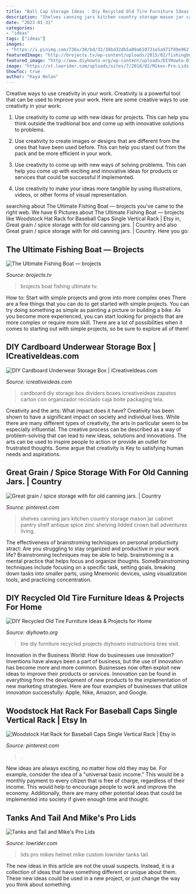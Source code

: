 ```yaml
---
title: "Ball Cap Storage Ideas : Diy Recycled Old Tire Furniture Ideas &amp; Projects For Home"
description: "Shelves canning jars kitchen country storage mason jar cabinet pantry shelf antique spice zinc shelving lidded crown ball adventures living"
date: "2023-01-31"
categories:
- "ideas"
tags: ["ideas"]
images:
- "https://i.pinimg.com/736x/38/bd/32/38bd32db5a09a610731e5a971f89e962.jpg"
featuredImage: "http://brojects.tv/wp-content/uploads/2015/02/fishingboat1.png"
featured_image: "http://www.diyhowto.org/wp-content/uploads/DIYHowto-DIY-Old-Tire-Furniture-Ideas-Projects-16.jpg"
image: "https://st.lowrider.com/uploads/sites/7/2018/02/Mikes-Pro-Lids-002.jpg"
ShowToc: true
author: "Kaya Nolan"
---
```



Creative ways to use creativity in your work.
Creativity is a powerful tool that can be used to improve your work. Here are some creative ways to use creativity in your work:
1. Use creativity to come up with new ideas for projects. This can help you think outside the traditional box and come up with innovative solutions to problems.

2. Use creativity to create images or designs that are different from the ones that have been used before. This can help you stand out from the pack and be more efficient in your work.

3. Use creativity to come up with new ways of solving problems. This can help you come up with exciting and innovative ideas for products or services that could be successful if implemented.

4. Use creativity to make your ideas more tangible by using illustrations, videos, or other forms of visual representation.

	

		
searching about The Ultimate Fishing Boat — brojects you've came to the right web. We have 6 Pictures about The Ultimate Fishing Boat — brojects like Woodstock Hat Rack for Baseball Caps Single Vertical Rack | Etsy in, Great grain / spice storage with for old canning jars. | Country and also Great grain / spice storage with for old canning jars. | Country. Here you go:
		
    
## The Ultimate Fishing Boat — Brojects

<img loading=lazy src="http://brojects.tv/wp-content/uploads/2015/02/fishingboat1.png" onerror="this.onerror=null;this.src='https://tse1.mm.bing.net/th?id=OIP.8kad-l63ppmAszV9rFIP0AHaEK&amp;pid=15.1';" alt="The Ultimate Fishing Boat — brojects">

_Source: brojects.tv_

>brojects boat fishing ultimate tv. 

	

How to: Start with simple projects and grow into more complex ones
There are a few things that you can do to get started with simple projects. You can try doing something as simple as painting a picture or building a bike. As you become more experienced, you can start looking for projects that are more complex or require more skill. There are a lot of possibilities when it comes to starting out with simple projects, so be sure to explore all of them!

    
## DIY Cardboard Underwear Storage Box | ICreativeIdeas.com

<img loading=lazy src="http://www.icreativeideas.com/wp-content/uploads/2014/08/How-to-DIY-Cardboard-Storage-Box-with-Dividers.jpg?ae727b" onerror="this.onerror=null;this.src='https://tse2.mm.bing.net/th?id=OIP.05vuSgRYwjmV_gbZTtpCxAHaHa&amp;pid=15.1';" alt="DIY Cardboard Underwear Storage Box | iCreativeIdeas.com">

_Source: icreativeideas.com_

>cardboard diy storage box dividers boxes icreativeideas zapatos carton con organizador reciclado caja boite packaging tela. 

	

Creativity and the arts: What impact does it have?
Creativity has been shown to have a significant impact on society and individual lives. While there are many different types of creativity, the arts in particular seem to be especially influential. The creative process can be described as a way of problem-solving that can lead to new ideas, solutions and innovations. The arts can be used to inspire people to action or provide an outlet for frustrated thoughts. Some argue that creativity is Key to satisfying human needs and aspirations.

    
## Great Grain / Spice Storage With For Old Canning Jars. | Country

<img loading=lazy src="https://i.pinimg.com/736x/7a/02/b4/7a02b4bd50bf2058644929bf7ca84928--mason-jar-shelf-mason-jars.jpg" onerror="this.onerror=null;this.src='https://tse1.mm.bing.net/th?id=OIP.9tV4BH2sgDo0hlfvJjWv8AHaLI&amp;pid=15.1';" alt="Great grain / spice storage with for old canning jars. | Country">

_Source: pinterest.com_

>shelves canning jars kitchen country storage mason jar cabinet pantry shelf antique spice zinc shelving lidded crown ball adventures living. 

	

The effectiveness of brainstroming techniques on personal productivity
stract:
Are you struggling to stay organized and productive in your work life? Brainstroming techniques may be able to help. brainstroming is a mental practice that helps focus and organize thoughts. SomeBrainstroming techniques include focusing on a specific task, setting goals, breaking down tasks into smaller parts, using Mnemonic devices, using visualization tools, and practicing concentration.

    
## DIY Recycled Old Tire Furniture Ideas &amp; Projects For Home

<img loading=lazy src="http://www.diyhowto.org/wp-content/uploads/DIYHowto-DIY-Old-Tire-Furniture-Ideas-Projects-16.jpg" onerror="this.onerror=null;this.src='https://tse4.mm.bing.net/th?id=OIP.RhhpXJBvCF5HjN94rDI3agHaRq&amp;pid=15.1';" alt="DIY Recycled Old Tire Furniture Ideas &amp; Projects for Home">

_Source: diyhowto.org_

>tire diy furniture recycled projects diyhowto instructions tires visit. 

	

Innovation in the Business World: How do businesses use innovation?
Inventions have always been a part of business, but the use of innovation has become more and more common. Businesses now often exploit new ideas to improve their products or services. Innovation can be found in everything from the development of new products to the implementation of new marketing strategies. Here are four examples of businesses that utilize innovation successfully: Apple, Nike, Amazon, and Google.

    
## Woodstock Hat Rack For Baseball Caps Single Vertical Rack | Etsy In

<img loading=lazy src="https://i.pinimg.com/736x/38/bd/32/38bd32db5a09a610731e5a971f89e962.jpg" onerror="this.onerror=null;this.src='https://tse3.mm.bing.net/th?id=OIP.SJ-ThvGnDzbsIphV3USK9gHaJ3&amp;pid=15.1';" alt="Woodstock Hat Rack for Baseball Caps Single Vertical Rack | Etsy in">

_Source: pinterest.com_

>. 

	

New ideas are always exciting, no matter how old they may be. For example, consider the idea of a "universal basic income." This would be a monthly payment to every citizen that is free of charge, regardless of their income. This would help to encourage people to work and improve the economy. Additionally, there are many other potential ideas that could be implemented into society if given enough time and thought.

    
## Tanks And Tail And Mike&#039;s Pro Lids

<img loading=lazy src="https://st.lowrider.com/uploads/sites/7/2018/02/Mikes-Pro-Lids-002.jpg" onerror="this.onerror=null;this.src='https://tse3.mm.bing.net/th?id=OIP.JTv8SITtRrChfmAq7B_OMQHaHa&amp;pid=15.1';" alt="Tanks and Tail and Mike&#039;s Pro Lids">

_Source: lowrider.com_

>lids pro mikes helmet mike custom lowrider tanks tail. 

	

The new ideas in this article are not the usual suspects. Instead, it is a collection of ideas that have something different or unique about them. These new ideas could be used in a new project, or just change the way you think about something.

